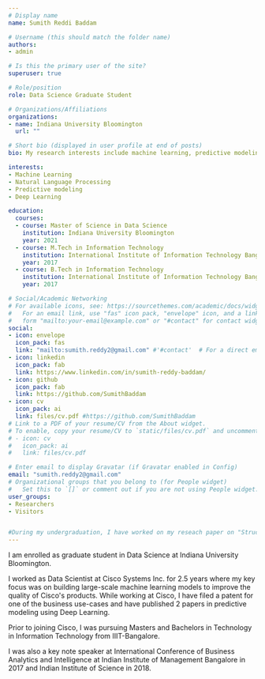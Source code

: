 ```yaml
---
# Display name
name: Sumith Reddi Baddam

# Username (this should match the folder name)
authors:
- admin

# Is this the primary user of the site?
superuser: true

# Role/position
role: Data Science Graduate Student

# Organizations/Affiliations
organizations:
- name: Indiana University Bloomington
  url: ""

# Short bio (displayed in user profile at end of posts)
bio: My research interests include machine learning, predictive modeling and natural language processing.

interests:
- Machine Learning
- Natural Language Processing
- Predictive modeling
- Deep Learning

education:
  courses:
  - course: Master of Science in Data Science
    institution: Indiana University Bloomington
    year: 2021
  - course: M.Tech in Information Technology
    institution: International Institute of Information Technology Bangalore
    year: 2017
  - course: B.Tech in Information Technology
    institution: International Institute of Information Technology Bangalore
    year: 2017

# Social/Academic Networking
# For available icons, see: https://sourcethemes.com/academic/docs/widgets/#icons
#   For an email link, use "fas" icon pack, "envelope" icon, and a link in the
#   form "mailto:your-email@example.com" or "#contact" for contact widget.
social:
- icon: envelope
  icon_pack: fas
  link: "mailto:sumith.reddy2@gmail.com" #'#contact'  # For a direct email link, use "mailto:test@example.org".
- icon: linkedin
  icon_pack: fab
  link: https://www.linkedin.com/in/sumith-reddy-baddam/
- icon: github
  icon_pack: fab
  link: https://github.com/SumithBaddam
- icon: cv
  icon_pack: ai
  link: files/cv.pdf #https://github.com/SumithBaddam
# Link to a PDF of your resume/CV from the About widget.
# To enable, copy your resume/CV to `static/files/cv.pdf` and uncomment the lines below.
# - icon: cv
#   icon_pack: ai
#   link: files/cv.pdf

# Enter email to display Gravatar (if Gravatar enabled in Config)
email: "sumith.reddy2@gmail.com"
# Organizational groups that you belong to (for People widget)
#   Set this to `[]` or comment out if you are not using People widget.
user_groups:
- Researchers
- Visitors


#During my undergraduation, I have worked on my reseach paper on "Structuring insights from customer reviews of products using NLP" working under the guidance of Prof. Dinesh Babu Jayagopi.
---
```

I am enrolled as graduate student in Data Science at Indiana University Bloomington.

I worked as Data Scientist at Cisco Systems Inc. for 2.5 years where my key focus was on building large-scale machine learning models to improve the quality of Cisco's products. While working at Cisco, I have filed a patent for one of the business use-cases and have published 2 papers in predictive modeling using Deep Learning.

Prior to joining Cisco, I was pursuing Masters and Bachelors in Technology in Information Technology from IIIT-Bangalore. 

I was also a key note speaker at International Conference of Business Analytics and Intelligence at Indian Institute of Management Bangalore in 2017 and Indian Institute of Science in 2018.



